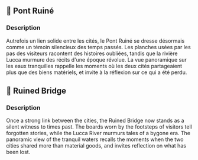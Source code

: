 ## 📍 Pont Ruiné

### Description

Autrefois un lien solide entre les cités, le Pont Ruiné se dresse désormais comme un témoin silencieux des temps passés. Les planches usées par les pas des visiteurs racontent des histoires oubliées, tandis que la rivière Lucca murmure des récits d'une époque révolue. La vue panoramique sur les eaux tranquilles rappelle les moments où les deux cités partageaient plus que des biens matériels, et invite à la réflexion sur ce qui a été perdu.

## 📍 Ruined Bridge

### Description

Once a strong link between the cities, the Ruined Bridge now stands as a silent witness to times past. The boards worn by the footsteps of visitors tell forgotten stories, while the Lucca River murmurs tales of a bygone era. The panoramic view of the tranquil waters recalls the moments when the two cities shared more than material goods, and invites reflection on what has been lost.
